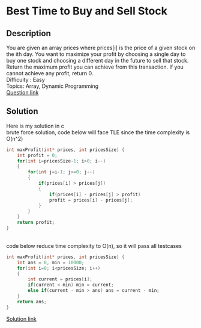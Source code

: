# Best Time to Buy and Sell Stock 

## Description
You are given an array prices where prices[i] is the price of a given stock on the ith day. 
You want to maximize your profit by choosing a single day to buy one stock and choosing a different day in the future to sell that stock. 
Return the maximum profit you can achieve from this transaction. If you cannot achieve any profit, return 0.
<br>Difficuity : Easy
<br>Topics: Array, Dynamic Programming
<br>[Question link](https://leetcode.com/problems/best-time-to-buy-and-sell-stock/)

## Solution
Here is my solution in c
<br>brute force solution, code below will face TLE since the time complexity is O(n^2)
```C
int maxProfit(int* prices, int pricesSize) {
    int profit = 0;
    for(int i=pricesSize-1; i>0; i--)
    {
        for(int j=i-1; j>=0; j--)
        {
            if(prices[i] > prices[j])
            {
                if(prices[i] - prices[j] > profit) 
                profit = prices[i] - prices[j];
            }
        }
    }
    return profit;
}
```
<br>code below reduce time complexity to O(n), so it will pass all testcases
```C
int maxProfit(int* prices, int pricesSize) {
    int ans = 0, min = 10000;
    for(int i=0; i<pricesSize; i++)
    {
        int current = prices[i];
        if(current < min) min = current;
        else if(current - min > ans) ans = current - min;
    }
    return ans;
}
```
[Solution link](https://github.com/SJieNg123/Code-practice/blob/main/Leetcode/Problem121%20-%20Best%20Time%20to%20Buy%20and%20Sell%20Stock.c)
